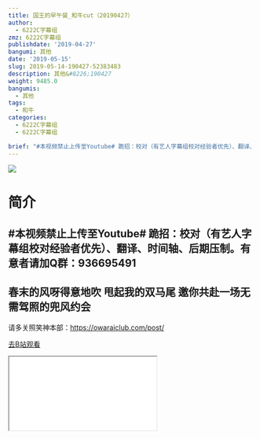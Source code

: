 ```yaml
---
title: 国王的早午餐_和牛cut（20190427）
author:
  - 6222C字幕组
zmz: 6222C字幕组
publishdate: '2019-04-27'
bangumi: 其他
date: '2019-05-15'
slug: 2019-05-14-190427-52383483
description: 其他&#8226;190427
weight: 9485.0
bangumis:
  - 其他
tags:
  - 和牛
categories:
  - 6222C字幕组
  - 6222C字幕组

brief: "#本视频禁止上传至Youtube# 跪招：校对（有艺人字幕组校对经验者优先）、翻译、时间轴、后期压制。有意者请加Q群：936695491 ---------------------------------------------------- 春末的风呀得意地吹 甩起我的双马尾 邀你共赴一场无需驾照的兜风约会 ------------------------------------------------------ 请多关照笑神本部：https://owaraiclub.com/post/"
---
```

![](https://i.imgur.com/Kq0htlD.jpg)
# 简介  
#本视频禁止上传至Youtube#
跪招：校对（有艺人字幕组校对经验者优先）、翻译、时间轴、后期压制。有意者请加Q群：936695491
----------------------------------------------------
春末的风呀得意地吹
甩起我的双马尾
邀你共赴一场无需驾照的兜风约会
------------------------------------------------------
请多关照笑神本部：https://owaraiclub.com/post/  

[去B站观看](https://www.bilibili.com/video/av52383483/)
<div class ="resp-container"><iframe class="testiframe" src="//player.bilibili.com/player.html?aid=52383483"", scrolling="no", allowfullscreen="true" > </iframe></div> 
